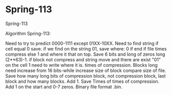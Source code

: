 # Spring-113
Spring-113

Algorithm Spring-113:

Need to try to predict 0000-1111 except 01XX-10XX. Need to find string if cell equal 0 save. if we find on the string 01, save where: 0 if end if file times compress else 1 and where it that on top. Save 6 bits and long of zeros long (2**63)-1. if block not compress and string move and there are exist "01" on the cell 1 need to write where it is. times of compression. Blocks long need increase from 16 bits-while increase size of block compare size of file. Save how many long bits of compression block, not compression block, last block and how many blocks. Add 1. Save Times of times of compression. Add 1 on the start and 0-7 zeros. Binary file format .bin.
